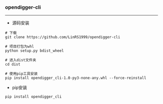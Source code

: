 ### opendigger-cli

---

- 源码安装
````
# 下载
git clone https://github.com/LinRS1999/opendigger-cli

# 项目打包为whl
python setup.py bdist_wheel
 
# 进入dist文件夹
cd dist

# 使用pip工具安装
pip install opendigger_cli-1.0-py3-none-any.whl --force-reinstall
````

- pip安装
````
pip install opendigger_cli
````
